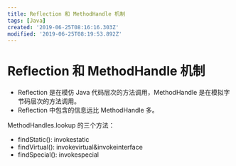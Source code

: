 ```yaml
---
title: Reflection 和 MethodHandle 机制
tags: [Java]
created: '2019-06-25T08:16:16.303Z'
modified: '2019-06-25T08:19:53.892Z'
---
```


# Reflection 和 MethodHandle 机制

- Reflection 是在模仿 Java 代码层次的方法调用，MethodHandle 是在模拟字节码层次的方法调用。
- Reflection 中包含的信息远比 MethodHandle 多。

MethodHandles.lookup 的三个方法：

- findStatic(): invokestatic
- findVirtual(): invokevirtual&invokeinterface
- findSpecial(): invokespecial
